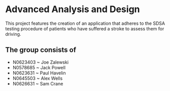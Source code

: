 # Advanced Analysis and Design 
This project features the creation of an application that adheres to the SDSA testing procedure of patients who have suffered a stroke to assess them for driving. 

## The group consists of

 - N0623403 ~ Joe Zalewski 
 - N0578685 ~ Jack Powell 
 - N0623631 ~ Paul Havelin 
 - N0645503 ~ Alex Wells
 - N0626631 ~ Sam Crane